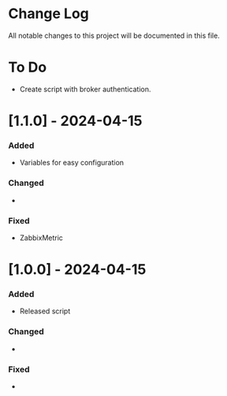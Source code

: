 # Change Log
All notable changes to this project will be documented in this file.

# To Do
* Create script with broker authentication.

# [1.1.0] - 2024-04-15
### Added
* Variables for easy configuration
### Changed
* 
### Fixed
* ZabbixMetric

# [1.0.0] - 2024-04-15
### Added
* Released script
### Changed
* 
### Fixed
* 
